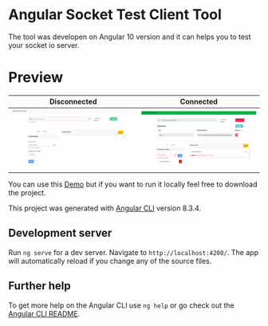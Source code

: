 # Angular Socket Test Client Tool
The tool was developen on Angular 10 version and it can helps you to test your socket io server.

# Preview
Disconnected             |  Connected
:-------------------------:|:-------------------------:
![](disconnected.png)  |  ![](connected.png)

You can use this [Demo](https://alejandrotapiaq.github.io/socket-test-client/) but if you want to run it locally feel free to download the project.


This project was generated with [Angular CLI](https://github.com/angular/angular-cli) version 8.3.4.

## Development server

Run `ng serve` for a dev server. Navigate to `http://localhost:4200/`. The app will automatically reload if you change any of the source files.

## Further help

To get more help on the Angular CLI use `ng help` or go check out the [Angular CLI README](https://github.com/angular/angular-cli/blob/master/README.md).
